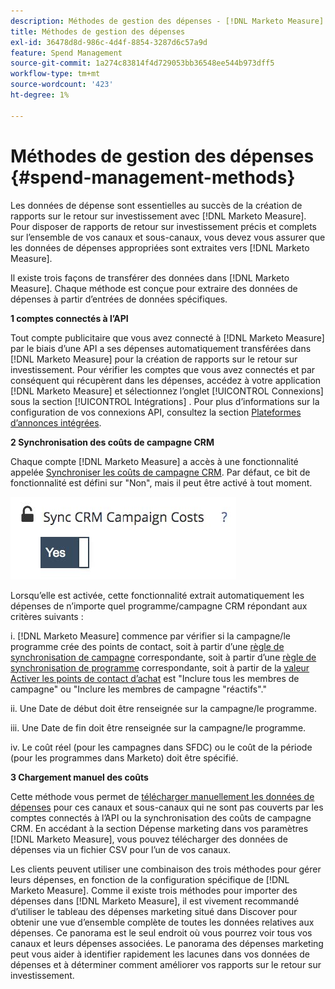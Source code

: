 ```yaml
---
description: Méthodes de gestion des dépenses - [!DNL Marketo Measure]
title: Méthodes de gestion des dépenses
exl-id: 36478d8d-986c-4d4f-8854-3287d6c57a9d
feature: Spend Management
source-git-commit: 1a274c83814f4d729053bb36548ee544b973dff5
workflow-type: tm+mt
source-wordcount: '423'
ht-degree: 1%

---
```


# Méthodes de gestion des dépenses {#spend-management-methods}

Les données de dépense sont essentielles au succès de la création de rapports sur le retour sur investissement avec [!DNL Marketo Measure]. Pour disposer de rapports de retour sur investissement précis et complets sur l’ensemble de vos canaux et sous-canaux, vous devez vous assurer que les données de dépenses appropriées sont extraites vers [!DNL Marketo Measure].

Il existe trois façons de transférer des données dans [!DNL Marketo Measure]. Chaque méthode est conçue pour extraire des données de dépenses à partir d’entrées de données spécifiques.

**1 comptes connectés à l’API**

Tout compte publicitaire que vous avez connecté à [!DNL Marketo Measure] par le biais d’une API a ses dépenses automatiquement transférées dans [!DNL Marketo Measure] pour la création de rapports sur le retour sur investissement. Pour vérifier les comptes que vous avez connectés et par conséquent qui récupèrent dans les dépenses, accédez à votre application [!DNL Marketo Measure] et sélectionnez l’onglet [!UICONTROL Connexions] sous la section [!UICONTROL Intégrations] . Pour plus d’informations sur la configuration de vos connexions API, consultez la section [Plateformes d’annonces intégrées](/help/api-connections/utilizing-marketo-measures-api-connections/integrated-ad-platforms.md#how-to-connect-ad-platforms).

**2 Synchronisation des coûts de campagne CRM**

Chaque compte [!DNL Marketo Measure] a accès à une fonctionnalité appelée [Synchroniser les coûts de campagne CRM](/help/marketing-spend/spend-management/crm-campaign-costs.md#availability). Par défaut, ce bit de fonctionnalité est défini sur &quot;Non&quot;, mais il peut être activé à tout moment.

![](assets/spend-management-methods-1.png)

Lorsqu’elle est activée, cette fonctionnalité extrait automatiquement les dépenses de n’importe quel programme/campagne CRM répondant aux critères suivants :

i. [!DNL Marketo Measure] commence par vérifier si la campagne/le programme crée des points de contact, soit à partir d’une [règle de synchronisation de campagne](/help/channel-tracking-and-setup/offline-channels/custom-campaign-sync.md) correspondante, soit à partir d’une [règle de synchronisation de programme](/help/marketo-measure-and-marketo/marketo-measure-integrations-with-marketo/marketo-engage-programs-integration.md) correspondante, soit à partir de la [valeur Activer les points de contact d’achat](/help/channel-tracking-and-setup/offline-channels/legacy-processes/syncing-offline-campaigns.md#how-to-create-a-campaign-and-sync-buyer-touchpoints) est &quot;Inclure tous les membres de campagne&quot; ou &quot;Inclure les membres de campagne &quot;réactifs&quot;.&quot;

ii. Une Date de début doit être renseignée sur la campagne/le programme.

iii. Une Date de fin doit être renseignée sur la campagne/le programme.

iv. Le coût réel (pour les campagnes dans SFDC) ou le coût de la période (pour les programmes dans Marketo) doit être spécifié.

**3 Chargement manuel des coûts**

Cette méthode vous permet de [ télécharger manuellement les données de dépenses](/help/marketing-spend/spend-management/marketing-channel-costs.md#uploading-marketing-costs) pour ces canaux et sous-canaux qui ne sont pas couverts par les comptes connectés à l’API ou la synchronisation des coûts de campagne CRM. En accédant à la section Dépense marketing dans vos paramètres [!DNL Marketo Measure], vous pouvez télécharger des données de dépenses via un fichier CSV pour l’un de vos canaux.

Les clients peuvent utiliser une combinaison des trois méthodes pour gérer leurs dépenses, en fonction de la configuration spécifique de [!DNL Marketo Measure]. Comme il existe trois méthodes pour importer des dépenses dans [!DNL Marketo Measure], il est vivement recommandé d’utiliser le tableau des dépenses marketing situé dans Discover pour obtenir une vue d’ensemble complète de toutes les données relatives aux dépenses. Ce panorama est le seul endroit où vous pourrez voir tous vos canaux et leurs dépenses associées. Le panorama des dépenses marketing peut vous aider à identifier rapidement les lacunes dans vos données de dépenses et à déterminer comment améliorer vos rapports sur le retour sur investissement.
